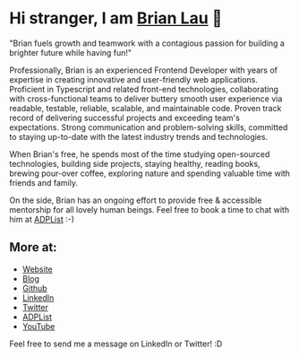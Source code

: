 # Hi stranger, I am [Brian Lau](https://brian-lau.ca/about) 👋

<!--
**wtLau/wtlau** is a ✨ _special_ ✨ repository because its `README.md` (this file) appears on your GitHub profile.

Here are some ideas to get you started:

- 🔭 I’m currently working on ...
- 🌱 I’m currently learning ...
- 👯 I’m looking to collaborate on ...
- 🤔 I’m looking for help with ...
- 💬 Ask me about ...
- 📫 How to reach me: ...
- 😄 Pronouns: ...
- ⚡ Fun fact: ...
-->

"Brian fuels growth and teamwork with a contagious passion for building a brighter future while having fun!"

Professionally, Brian is an experienced Frontend Developer with years of expertise in creating innovative and user-friendly web applications. Proficient in Typescript and related front-end technologies, collaborating with cross-functional teams to deliver buttery smooth user experience via readable, testable, reliable, scalable, and maintainable code. Proven track record of delivering successful projects and exceeding team's expectations. Strong communication and problem-solving skills, committed to staying up-to-date with the latest industry trends and technologies.

When Brian's free, he spends most of the time studying open-sourced technologies, building side projects, staying healthy, reading books, brewing pour-over coffee, exploring nature and spending valuable time with friends and family.

On the side, Brian has an ongoing effort to provide free & accessible mentorship for all lovely human beings. Feel free to book a time to chat with him at [ADPList](https://adplist.org/mentors/brian-lau) :-)

## More at:

- [Website](https://www.brian-lau.ca)
- [Blog](https://www.brian-lau.ca/blog)
- [Github](https://www.github.com/wtlau)
- [LinkedIn](https://www.linkedin.com/in/brian-lau/)
- [Twitter](https://twitter.com/brian_wtLau)
- [ADPList](https://adplist.org/mentors/brian-lau)
- [YouTube](https://www.youtube.com/@brian-lau)     

Feel free to send me a message on LinkedIn or Twitter! :D
